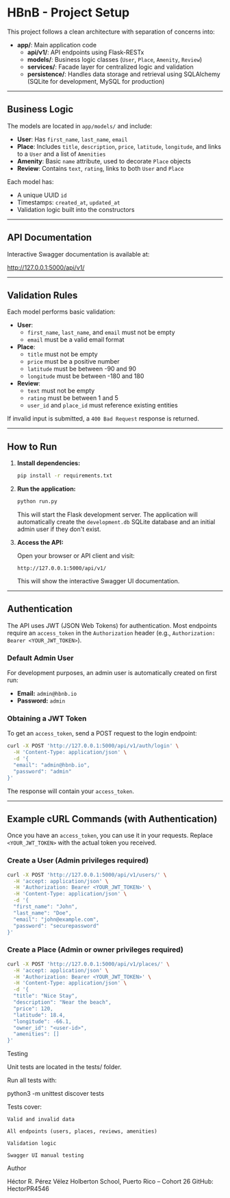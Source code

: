 # HBnB - Project Setup

This project follows a clean architecture with separation of concerns into:

- **app/**: Main application code  
  - **api/v1/**: API endpoints using Flask-RESTx  
  - **models/**: Business logic classes (`User`, `Place`, `Amenity`, `Review`)  
  - **services/**: Facade layer for centralized logic and validation  
  - **persistence/**: Handles data storage and retrieval using SQLAlchemy (SQLite for development, MySQL for production)

---

## Business Logic

The models are located in `app/models/` and include:

- **User**: Has `first_name`, `last_name`, `email`
- **Place**: Includes `title`, `description`, `price`, `latitude`, `longitude`, and links to a `User` and a list of `Amenities`
- **Amenity**: Basic `name` attribute, used to decorate `Place` objects
- **Review**: Contains `text`, `rating`, links to both `User` and `Place`

Each model has:
- A unique UUID `id`
- Timestamps: `created_at`, `updated_at`
- Validation logic built into the constructors

---

## API Documentation

Interactive Swagger documentation is available at:

http://127.0.0.1:5000/api/v1/


---

## Validation Rules

Each model performs basic validation:

- **User**:
  - `first_name`, `last_name`, and `email` must not be empty
  - `email` must be a valid email format
- **Place**:
  - `title` must not be empty
  - `price` must be a positive number
  - `latitude` must be between -90 and 90
  - `longitude` must be between -180 and 180
- **Review**:
  - `text` must not be empty
  - `rating` must be between 1 and 5
  - `user_id` and `place_id` must reference existing entities

If invalid input is submitted, a `400 Bad Request` response is returned.

---

## How to Run

1.  **Install dependencies:**

    ```bash
    pip install -r requirements.txt
    ```

2.  **Run the application:**

    ```bash
    python run.py
    ```

    This will start the Flask development server. The application will automatically create the `development.db` SQLite database and an initial admin user if they don't exist.

3.  **Access the API:**

    Open your browser or API client and visit:

    ```
    http://127.0.0.1:5000/api/v1/
    ```

    This will show the interactive Swagger UI documentation.

---

## Authentication

The API uses JWT (JSON Web Tokens) for authentication. Most endpoints require an `access_token` in the `Authorization` header (e.g., `Authorization: Bearer <YOUR_JWT_TOKEN>`).

### Default Admin User

For development purposes, an admin user is automatically created on first run:

-   **Email:** `admin@hbnb.io`
-   **Password:** `admin`

### Obtaining a JWT Token

To get an `access_token`, send a POST request to the login endpoint:

```bash
curl -X POST 'http://127.0.0.1:5000/api/v1/auth/login' \
  -H 'Content-Type: application/json' \
  -d '{
  "email": "admin@hbnb.io",
  "password": "admin"
}'
```

The response will contain your `access_token`.

---

## Example cURL Commands (with Authentication)

Once you have an `access_token`, you can use it in your requests. Replace `<YOUR_JWT_TOKEN>` with the actual token you received.

### Create a User (Admin privileges required)

```bash
curl -X POST 'http://127.0.0.1:5000/api/v1/users/' \
  -H 'accept: application/json' \
  -H 'Authorization: Bearer <YOUR_JWT_TOKEN>' \
  -H 'Content-Type: application/json' \
  -d '{
  "first_name": "John",
  "last_name": "Doe",
  "email": "john@example.com",
  "password": "securepassword"
}'
```

### Create a Place (Admin or owner privileges required)

```bash
curl -X POST 'http://127.0.0.1:5000/api/v1/places/' \
  -H 'accept: application/json' \
  -H 'Authorization: Bearer <YOUR_JWT_TOKEN>' \
  -H 'Content-Type: application/json' \
  -d '{
  "title": "Nice Stay",
  "description": "Near the beach",
  "price": 120,
  "latitude": 18.4,
  "longitude": -66.1,
  "owner_id": "<user-id>",
  "amenities": []
}'
```

Testing

Unit tests are located in the tests/ folder.

Run all tests with:

python3 -m unittest discover tests

Tests cover:

    Valid and invalid data

    All endpoints (users, places, reviews, amenities)

    Validation logic

    Swagger UI manual testing

Author

Héctor R. Pérez Vélez
Holberton School, Puerto Rico – Cohort 26
GitHub: HectorPR4546